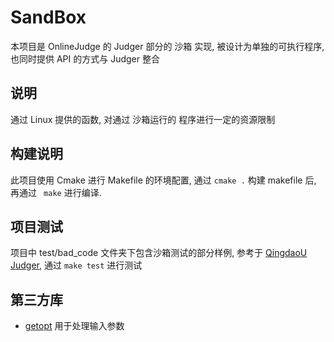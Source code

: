 # SandBox
本项目是 OnlineJudge 的 Judger 部分的 沙箱 实现, 被设计为单独的可执行程序, 也同时提供 API 的方式与 Judger 整合

## 说明
通过 Linux 提供的函数, 对通过 沙箱运行的 程序进行一定的资源限制

## 构建说明
此项目使用 Cmake 进行 Makefile 的环境配置, 通过 ``` cmake . ``` 构建 makefile 后, 再通过 ``` make``` 进行编译.

## 项目测试
项目中 test/bad_code 文件夹下包含沙箱测试的部分样例, 参考于 [QingdaoU Judger](https://github.com/QingdaoU/Judger/), 通过 ``` make test ``` 进行测试

## 第三方库
- [getopt](https://github.com/r-lyeh-archived/getopt.git) 用于处理输入参数